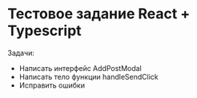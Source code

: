 # Тестовое задание React + Typescript

Задачи:

- Написать интерфейс AddPostModal
- Написать тело функции handleSendClick
- Исправить ошибки
